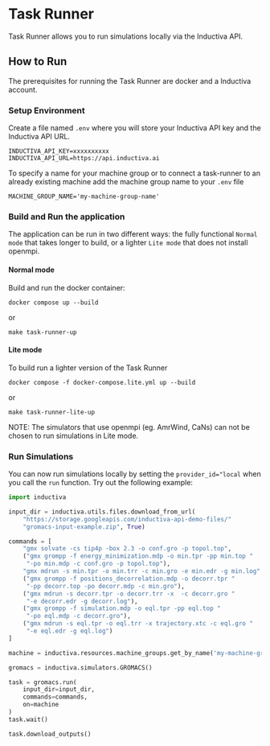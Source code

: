 # Task Runner
Task Runner allows you to run simulations locally via the Inductiva API.

## How to Run
The prerequisites for running the Task Runner are docker and a Inductiva account. 

### Setup Environment

Create a file named `.env` where you will store your Inductiva API key and the Inductiva API URL.
```
INDUCTIVA_API_KEY=xxxxxxxxxx
INDUCTIVA_API_URL=https://api.inductiva.ai
```
To specify a name for your machine group or to connect a task-runner to an already existing machine add the machine group name to your `.env` file

```
MACHINE_GROUP_NAME='my-machine-group-name'
```

### Build and Run the application
The application can be run in two different ways: the fully functional `Normal mode` that takes longer to build, or a lighter `Lite mode` that does not install openmpi.

#### Normal mode
Build and run the docker container:
```
docker compose up --build
```

or

```
make task-runner-up
```

#### Lite mode
To build run a lighter version of the Task Runner
```
docker compose -f docker-compose.lite.yml up --build
```

or 

```
make task-runner-lite-up
```

NOTE: The simulators that use openmpi (eg. AmrWind, CaNs) can not be chosen to run simulations in Lite mode. 

### Run Simulations

You can now run simulations locally by setting the `provider_id="local` when you call the `run` function. Try out the following example:

```py
import inductiva

input_dir = inductiva.utils.files.download_from_url(
    "https://storage.googleapis.com/inductiva-api-demo-files/"
    "gromacs-input-example.zip", True)

commands = [
    "gmx solvate -cs tip4p -box 2.3 -o conf.gro -p topol.top",
    ("gmx grompp -f energy_minimization.mdp -o min.tpr -pp min.top "
     "-po min.mdp -c conf.gro -p topol.top"),
    "gmx mdrun -s min.tpr -o min.trr -c min.gro -e min.edr -g min.log",
    ("gmx grompp -f positions_decorrelation.mdp -o decorr.tpr "
     "-pp decorr.top -po decorr.mdp -c min.gro"),
    ("gmx mdrun -s decorr.tpr -o decorr.trr -x  -c decorr.gro "
     "-e decorr.edr -g decorr.log"),
    ("gmx grompp -f simulation.mdp -o eql.tpr -pp eql.top "
     "-po eql.mdp -c decorr.gro"),
    ("gmx mdrun -s eql.tpr -o eql.trr -x trajectory.xtc -c eql.gro "
     "-e eql.edr -g eql.log")
]

machine = inductiva.resources.machine_groups.get_by_name('my-machine-group-name')

gromacs = inductiva.simulators.GROMACS()

task = gromacs.run(
    input_dir=input_dir,
    commands=commands,
    on=machine
)
task.wait()

task.download_outputs()
```